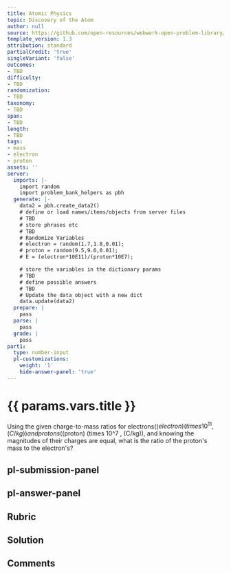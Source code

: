 ```yaml
---
title: Atomic Physics
topic: Discovery of the Atom
author: null
source: https://github.com/open-resources/webwork-open-problem-library/tree/master/Contrib/BrockPhysics/College_Physics_Urone/30.Atomic_Physics/30-01.Discovery_of_the_Atom/NU_U17_30_01_001.pg
template_version: 1.3
attribution: standard
partialCredit: 'true'
singleVariant: 'false'
outcomes:
- TBD
difficulty:
- TBD
randomization:
- TBD
taxonomy:
- TBD
span:
- TBD
length:
- TBD
tags:
- mass
- electron
- proton
assets: ''
server:
  imports: |-
    import random
    import problem_bank_helpers as pbh
  generate: |-
    data2 = pbh.create_data2()
    # define or load names/items/objects from server files
    # TBD
    # store phrases etc
    # TBD
    # Randomize Variables
    # electron = random(1.7,1.8,0.01);
    # proton = random(9.5,9.6,0.01);
    # E = (electron*10E11)/(proton*10E7);

    # store the variables in the dictionary params
    # TBD
    # define possible answers
    # TBD
    # Update the data object with a new dict
    data.update(data2)
  prepare: |
    pass
  parse: |
    pass
  grade: |
    pass
part1:
  type: number-input
  pl-customizations:
    weight: '1'
    hide-answer-panel: 'true'
---
```


# {{ params.vars.title }} 


Using the given charge-to-mass ratios for electrons(($electron) (times 10^11 , (C/kg)) and protons(($proton) (times 10^7 , (C/kg)), and knowing the magnitudes of their charges are equal, what is the ratio of the proton's mass to the electron's?


## pl-submission-panel 


## pl-answer-panel 


## Rubric 


## Solution 


## Comments 


